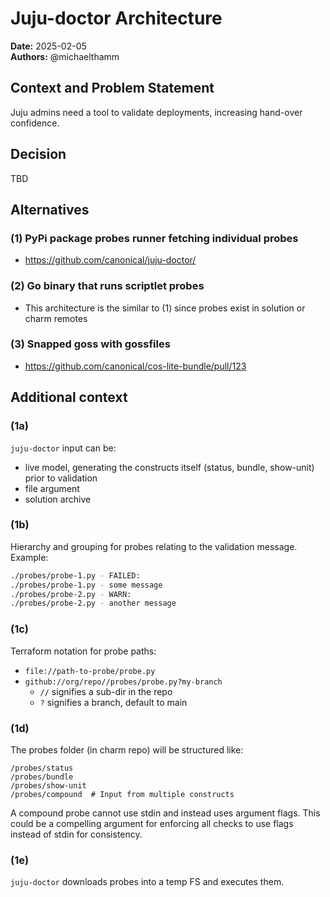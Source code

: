 # Juju-doctor Architecture
**Date:** 2025-02-05<br/>
**Authors:** @michaelthamm


## Context and Problem Statement
Juju admins need a tool to validate deployments, increasing hand-over confidence.

## Decision
TBD

## Alternatives

### (1) PyPi package probes runner fetching individual probes
- https://github.com/canonical/juju-doctor/

### (2) Go binary that runs scriptlet probes
- This architecture is the similar to (1) since probes exist in solution or charm remotes

### (3) Snapped goss with gossfiles
- https://github.com/canonical/cos-lite-bundle/pull/123


## Additional context

### (1a)
`juju-doctor` input can be:
- live model, generating the constructs itself (status, bundle, show-unit) prior to validation
- file argument
- solution archive

### (1b)
Hierarchy and grouping for probes relating to the validation message.
Example:
``` bash
./probes/probe-1.py - FAILED:
./probes/probe-1.py - some message
./probes/probe-2.py - WARN:
./probes/probe-2.py - another message
```

### (1c)
Terraform notation for probe paths:
- `file://path-to-probe/probe.py`
- `github://org/repo//probes/probe.py?my-branch`
  - `//` signifies a sub-dir in the repo
  - `?` signifies a branch, default to main

### (1d)
The probes folder (in charm repo) will be structured like:
```
/probes/status
/probes/bundle
/probes/show-unit
/probes/compound  # Input from multiple constructs
```
A compound probe cannot use stdin and instead uses argument flags. This could be a compelling argument for enforcing all checks to use flags instead of stdin for consistency.

### (1e)
`juju-doctor` downloads probes into a temp FS and executes them.